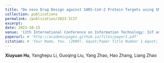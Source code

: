 ```yaml
---
title: "De novo Drug Design against SARS-CoV-2 Protein Targets using SMILES-based Deep Reinforcement Learning"
collection: publications
permalink: /publication/2023-ICIT
excerpt: 
date: 2023-10-15
venue: '11th International Conference on Information Technology: IoT and Smart City (ICIT)'
paperurl: # 'http://academicpages.github.io/files/paper1.pdf'
citation: # 'Your Name, You. (2009). &quot;Paper Title Number 1.&quot; <i>Journal 1</i>. 1(1).'
---
```


**Xiuyuan Hu**, Yanghepu Li, Guoqing Liu, Yang Zhao, Hao Zhang, Liang Zhao
